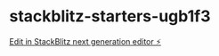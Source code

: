 # stackblitz-starters-ugb1f3

[Edit in StackBlitz next generation editor ⚡️](https://stackblitz.com/~/github.com/sowmiyaEE/stackblitz-starters-ugb1f3)